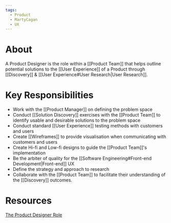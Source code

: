 ```yaml
---
tags:
  - Product
  - MartyCagan
  - UX
---
```

# About
A Product Designer is the role within a [[Product Team]] that helps outline potential solutions to the [[User Experience]] of a Product through [[Discovery]] & [[User Experience#User Research|User Research]].
# Key Responsibilities
- Work with the [[Product Manager]] on defining the problem space
- Conduct [[Solution Discovery]] exercises with the [[Product Team]] to identify usable and desirable solutions to the problem space
- Conduct standard [[User Experience]] testing methods with customers and users
- Create [[Wireframes]] to provide visualisation when communicating with customers and users
- Create Hi-fi and Low-fi designs to guide the [[Product Team]]'s implementation
- Be the arbiter of quality for the [[Software Engineering#Front-end Development|Front-end]] UX
- Define the strategy and approach to research
- Collaborate with the [[Product Team]] to facilitate their understanding of the [[Discovery]] outcomes.
# Resources
[The Product Designer Role](https://www.svpg.com/the-product-designer-role/)